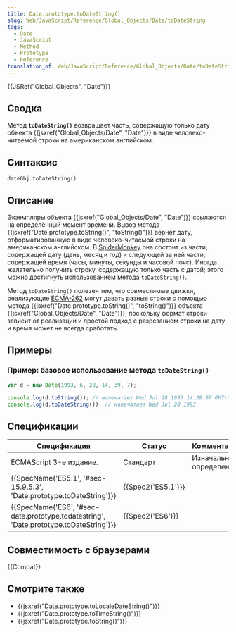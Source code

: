 ```yaml
---
title: Date.prototype.toDateString()
slug: Web/JavaScript/Reference/Global_Objects/Date/toDateString
tags:
  - Date
  - JavaScript
  - Method
  - Prototype
  - Reference
translation_of: Web/JavaScript/Reference/Global_Objects/Date/toDateString
---
```


{{JSRef("Global_Objects", "Date")}}

## Сводка

Метод **`toDateString()`** возвращает часть, содержащую только дату объекта {{jsxref("Global_Objects/Date", "Date")}} в виде человеко-читаемой строки на американском английском.

## Синтаксис

```
dateObj.toDateString()
```

## Описание

Экземпляры объекта {{jsxref("Global_Objects/Date", "Date")}} ссылаются на определённый момент времени. Вызов метода {{jsxref("Date.prototype.toString()", "toString()")}} вернёт дату, отформатированную в виде человеко-читаемой строки на американском английском. В [SpiderMonkey](/ru/docs/SpiderMonkey) она состоит из части, содержащей дату (день, месяц и год) и следующей за ней части, содержащей время (часы, минуты, секунды и часовой пояс). Иногда желательно получить строку, содержащую только часть с датой; этого можно достигнуть использованием метода `toDateString()`.

Метод `toDateString()` полезен тем, что совместимые движки, реализующие [ECMA-262](/ru/docs/ECMAScript) могут давать разные строки с помощью метода {{jsxref("Date.prototype.toString()", "toString()")}} объекта {{jsxref("Global_Objects/Date", "Date")}}, поскольку формат строки зависит от реализации и простой подход с разрезанием строки на дату и время может не всегда сработать.

## Примеры

### Пример: базовое использование метода `toDateString()`

```js
var d = new Date(1993, 6, 28, 14, 39, 7);

console.log(d.toString()); // напечатает Wed Jul 28 1993 14:39:07 GMT-0600 (PDT)
console.log(d.toDateString()); // напечатает Wed Jul 28 1993
```

## Спецификации

| Спецификация                                                                           | Статус             | Комментарии              |
| -------------------------------------------------------------------------------------- | ------------------ | ------------------------ |
| ECMAScript 3-е издание.                                                                | Стандарт           | Изначальное определение. |
| {{SpecName('ES5.1', '#sec-15.9.5.3', 'Date.prototype.toDateString')}}                  | {{Spec2('ES5.1')}} |                          |
| {{SpecName('ES6', '#sec-date.prototype.todatestring', 'Date.prototype.toDateString')}} | {{Spec2('ES6')}}   |                          |

## Совместимость с браузерами

{{Compat}}

## Смотрите также

- {{jsxref("Date.prototype.toLocaleDateString()")}}
- {{jsxref("Date.prototype.toTimeString()")}}
- {{jsxref("Date.prototype.toString()")}}
